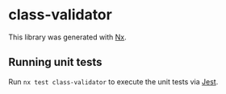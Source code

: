 # class-validator

This library was generated with [Nx](https://nx.dev).

## Running unit tests

Run `nx test class-validator` to execute the unit tests via [Jest](https://jestjs.io).
